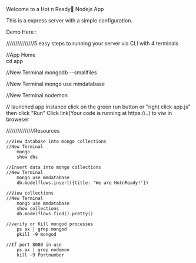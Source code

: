 Welcome to a Hot n Ready🍕 Nodejs App

This is a express server with a simple configuration. 

Demo Here : 


///////////////5 easy steps to running your server via CLI with 4 terminals

//App Home  
    cd app

//New Terminal 
    mongodb --smallfiles
    
//New Terminal 
    mongo use mmdatabase
    
//New Terminal 
    nodemon

// launched app instance
    click on the green run button or "right click app.js" then click "Run"
    Click link(Your code is running at https://..) to viw in broweser

///////////////Resources 


    //View database into mongo collections
	//New Terminal 
        mongo 
        show dbs

	//Insert data into mongo collections
	//New Terminal 
        mongo use mmdatabase
	    db.modelflows.insert({title: 'We are HotnReady!'})
	    
	//View collections
	//New Terminal 
        mongo use mmdatabase
        show collections
        db.modelflows.find().pretty()
	
	//verify or Kill mongod processes
	    ps ax | grep mongod
    	pkill -9 mongod
    	
    //If port 8080 in use 
	    ps ax | grep nodemon
	    kill -9 Portnumber


